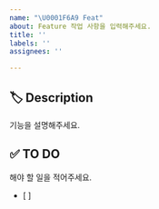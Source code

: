 ```yaml
---
name: "\U0001F6A9 Feat"
about: Feature 작업 사항을 입력해주세요.
title: ''
labels: ''
assignees: ''

---
```


## 🏷 Description
기능을 설명해주세요.


## ✅ TO DO
해야 할 일을 적어주세요.
- [ ] 


<!-- ## 💭 ETC -->
<!-- 기타 내용이 있을 경우 ETC 주석 해제 후 작성해 주세요 -->
